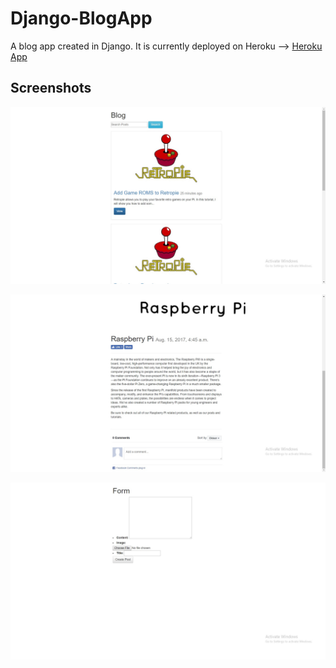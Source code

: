 # Django-BlogApp

A blog app created in Django. It is currently deployed on Heroku --> [Heroku App](https://bloghashroot.herokuapp.com/posts/)

## Screenshots 

![Alt text](blog1.jpg?raw=true "Optional Title")

![Alt text](blog2.jpg?raw=true "Optional Title")

![Alt text](blog3.jpg?raw=true "Optional Title")
